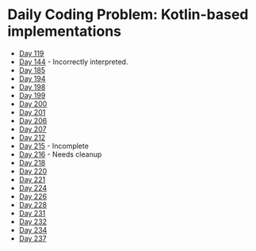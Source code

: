 # Daily Coding Problem: Kotlin-based implementations

* [Day 119](src/main/kotlin/dcp/day119)
* [Day 144](src/main/kotlin/dcp/day144) - Incorrectly interpreted.
* [Day 185](src/main/kotlin/dcp/day185)
* [Day 194](src/main/kotlin/dcp/day194)
* [Day 198](src/main/kotlin/dcp/day198)
* [Day 199](src/main/kotlin/dcp/day199)
* [Day 200](src/main/kotlin/dcp/day200)
* [Day 201](src/main/kotlin/dcp/day201)
* [Day 206](src/main/kotlin/dcp/day206)
* [Day 207](src/main/kotlin/dcp/day207)
* [Day 212](src/main/kotlin/dcp/day212)
* [Day 215](src/main/kotlin/dcp/day215) - Incomplete
* [Day 216](src/main/kotlin/dcp/day216) - Needs cleanup
* [Day 218](src/main/kotlin/dcp/day218)
* [Day 220](src/main/kotlin/dcp/day220)
* [Day 221](src/main/kotlin/dcp/day221)
* [Day 224](src/main/kotlin/dcp/day224)
* [Day 226](src/main/kotlin/dcp/day226)
* [Day 228](src/main/kotlin/dcp/day228)
* [Day 231](src/main/kotlin/dcp/day231)
* [Day 232](src/main/kotlin/dcp/day232)
* [Day 234](src/main/kotlin/dcp/day234)
* [Day 237](src/main/kotlin/dcp/day237)